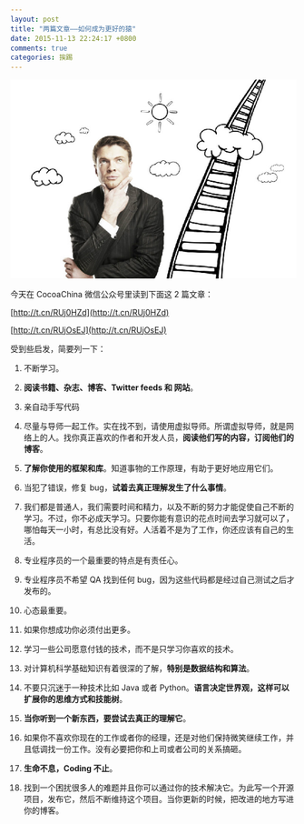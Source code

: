 ```yaml
---
layout: post
title: "两篇文章——如何成为更好的猿"
date: 2015-11-13 22:24:17 +0800
comments: true
categories: 挨踢
---
```


![0.jpg](/images/liang-pian-wen-zhang-ru-he-cheng-wei-geng-hao-de-yuan/0.jpg)

今天在 CocoaChina 微信公众号里读到下面这 2 篇文章：

[http://t.cn/RUj0HZd](http://t.cn/RUj0HZd)  

[http://t.cn/RUjOsEJ](http://t.cn/RUjOsEJ)  

受到些启发，简要列一下：

1. 不断学习。

2. **阅读书籍、杂志、博客、Twitter feeds 和 网站**。

3. 亲自动手写代码

4. 尽量与导师一起工作。实在找不到，请使用虚拟导师。所谓虚拟导师，就是网络上的人。找你真正喜欢的作者和开发人员，**阅读他们写的内容，订阅他们的博客**。

5. **了解你使用的框架和库**。知道事物的工作原理，有助于更好地应用它们。

6. 当犯了错误，修复 bug，**试着去真正理解发生了什么事情**。

7. 我们都是普通人，我们需要时间和精力，以及不断的努力才能促使自己不断的学习。不过，你不必成天学习。只要你能有意识的花点时间去学习就可以了，哪怕每天一小时，有总比没有好。人活着不是为了工作，你还应该有自己的生活。

8. 专业程序员的一个最重要的特点是有责任心。

9. 专业程序员不希望 QA 找到任何 bug，因为这些代码都是经过自己测试之后才发布的。

10. 心态最重要。

11. 如果你想成功你必须付出更多。

12. 学习一些公司愿意付钱的技术，而不是只学习你喜欢的技术。

13. 对计算机科学基础知识有着很深的了解，**特别是数据结构和算法**。

14. 不要只沉迷于一种技术比如 Java 或者 Python。**语言决定世界观，这样可以扩展你的思维方式和技能树**。

15. **当你听到一个新东西，要尝试去真正的理解它**。

16. 如果你不喜欢你现在的工作或者你的经理，还是对他们保持微笑继续工作，并且低调找一份工作。没有必要把你和上司或者公司的关系搞砸。

17. **生命不息，Coding 不止**。

18. 找到一个困扰很多人的难题并且你可以通过你的技术解决它。为此写一个开源项目，发布它，然后不断维持这个项目。当你更新的时候，把改进的地方写进你的博客。
